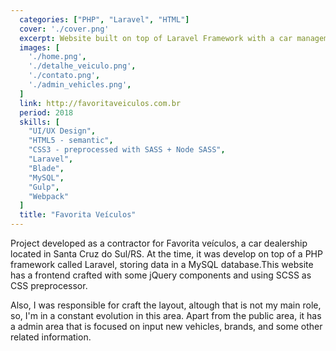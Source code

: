 ```yaml
---
  categories: ["PHP", "Laravel", "HTML"]
  cover: './cover.png'
  excerpt: Website built on top of Laravel Framework with a car management system
  images: [
    './home.png',
    './detalhe_veiculo.png',
    './contato.png',
    './admin_vehicles.png',
  ]
  link: http://favoritaveiculos.com.br
  period: 2018
  skills: [
    "UI/UX Design",
    "HTML5 - semantic",
    "CSS3 - preprocessed with SASS + Node SASS",
    "Laravel",
    "Blade",
    "MySQL",
    "Gulp",
    "Webpack"
  ]
  title: "Favorita Veículos"
---
```


Project developed as a contractor for Favorita veículos, a car dealership located in Santa Cruz do Sul/RS. At the time, it was develop on top of a PHP framework called Laravel, storing data in a MySQL database.This website has a frontend crafted with some jQuery components and using SCSS as CSS preprocessor.

Also, I was responsible for craft the layout, altough that is not my main role, so, I'm in a constant evolution in this area. Apart from the public area, it has a admin area that is focused on input new vehicles, brands, and some other related information.
